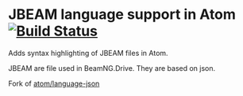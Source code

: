 # JBEAM language support in Atom [![Build Status](https://travis-ci.org/50thomatoes50/atom-language-jbeam.svg?branch=master)](https://travis-ci.org/50thomatoes50/atom-language-jbeam)

Adds syntax highlighting of JBEAM files in Atom.

JBEAM are file used in BeamNG.Drive. They are based on json.

Fork of [atom/language-json](https://github.com/atom/language-json)
